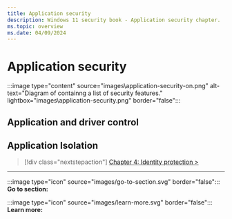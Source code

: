 ```yaml
---
title: Application security
description: Windows 11 security book - Application security chapter.
ms.topic: overview
ms.date: 04/09/2024
---
```


# Application security

:::image type="content" source="images\application-security-on.png" alt-text="Diagram of containng a list of security features." lightbox="images\application-security.png" border="false":::

## Application and driver control

## Application Isolation

> [!div class="nextstepaction"]
> [Chapter 4: Identity protection >](identity-protection.md)

---

:::image type="icon" source="images/go-to-section.svg" border="false"::: **Go to section:**

:::image type="icon" source="images/learn-more.svg" border="false"::: **Learn more:**